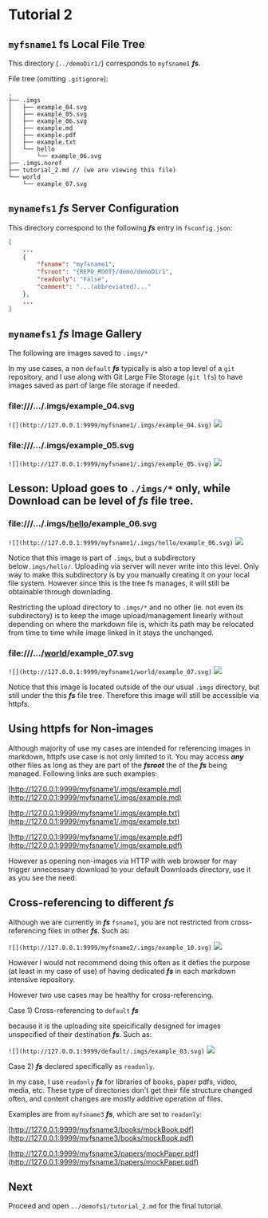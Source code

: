 # Tutorial 2

## `myfsname1` **fs** Local File Tree

This directory (`../demoDir1/`) corresponds to `myfsname1` ***fs***.

File tree (omitting `.gitignore`):
```
.
├── .imgs
│   ├── example_04.svg
│   ├── example_05.svg
│   ├── example_06.svg
│   ├── example.md
│   ├── example.pdf
│   ├── example.txt
│   └── hello
│       └── example_06.svg
├── .imgs.noref
├── tutorial_2.md // (we are viewing this file)
└── world
    └── example_07.svg
```

## `mynamefs1` ***fs*** Server Configuration

This directory correspond to the following ***fs*** entry in `fsconfig.json`:

```json
[
    ...
    {
        "fsname": "myfsname1",
        "fsroot": "{REPO_ROOT}/demo/demoDir1",
        "readonly": "False",
        "comment": "...(abbreviated)..."
    },
    ...
]
```

## `mynamefs1` ***fs*** Image Gallery

The following are images saved to `.imgs/*`

In my use cases, a non `default` ***fs*** typically is also a top level of a `git` repository, and I use along with Git Large File Storage (`git lfs`) to have images saved as part of large file storage if needed.

### file:///.../.imgs/example_04.svg
`![](http://127.0.0.1:9999/myfsname1/.imgs/example_04.svg)`
![](http://127.0.0.1:9999/myfsname1/.imgs/example_04.svg)

### file:///.../.imgs/example_05.svg
`![](http://127.0.0.1:9999/myfsname1/.imgs/example_05.svg)`
![](http://127.0.0.1:9999/myfsname1/.imgs/example_05.svg)


## Lesson: Upload goes to `./imgs/*` only, while Download can be level of ***fs*** file tree.

### file:///.../.imgs/<u>hello</u>/example_06.svg
`![](http://127.0.0.1:9999/myfsname1/.imgs/hello/example_06.svg)`
![](http://127.0.0.1:9999/myfsname1/.imgs/hello/example_06.svg)

Notice that this image is part of `.imgs`, but a subdirectory below`.imgs/hello/`. Uploading via server will never write into this level. Only way to make this subdirectory is by you manually creating it on your local file system. However since this is the tree fs manages, it will still be obtainable through downlading.

Restricting the upload directory to `.imgs/*` and no other (ie. not even its subdirectory) is to keep the image upload/management linearly without depending on where the markdown file is, which its path may be relocated from time to time while image linked in it stays the unchanged.

### file:///.../<u>world</u>/example_07.svg
`![](http://127.0.0.1:9999/myfsname1/world/example_07.svg)`
![](http://127.0.0.1:9999/myfsname1/world/example_07.svg)

Notice that this image is located outside of the our usual `.imgs` directory, but still under the this ***fs*** file tree. Therefore this image will still be accessible via httpfs.

## Using httpfs for Non-images

Although majority of use my cases are intended for referencing images in markdown, httpfs use case is not only limited to it. You may access ***any*** other files as long as they are part of the ***fsroot*** the of the ***fs*** being managed. Following links are such examples:

[http://127.0.0.1:9999/myfsname1/.imgs/example.md](http://127.0.0.1:9999/myfsname1/.imgs/example.md)

[http://127.0.0.1:9999/myfsname1/.imgs/example.txt](http://127.0.0.1:9999/myfsname1/.imgs/example.txt)

[http://127.0.0.1:9999/myfsname1/.imgs/example.pdf](http://127.0.0.1:9999/myfsname1/.imgs/example.pdf)

However as opening non-images via HTTP with web browser for may trigger unnecessary download to your default Downloads directory, use it as you see the need.

## Cross-referencing to different ***fs***

Although we are currently in ***fs*** `fsname1`, you are not restricted from cross-referencing files in other ***fs***. Such as:

`![](http://127.0.0.1:9999/myfsname2/.imgs/example_10.svg)`
![](http://127.0.0.1:9999/myfsname2/.imgs/example_10.svg)

However I would not recommend doing this often as it defies the purpose (at least in my case of use) of having dedicated ***fs*** in each markdown intensive repository.

However two use cases may be healthy for cross-referencing.

Case 1) Cross-referencing to `default` ***fs***

because it is the uploading site speicifically designed for images unspecified of their destination ***fs***. Such as:

`![](http://127.0.0.1:9999/default/.imgs/example_03.svg)`
![](http://127.0.0.1:9999/default/.imgs/example_03.svg)

Case 2) ***fs*** declared specifically as `readonly`.

In my case, I use `readonly` ***fs*** for libraries of books, paper pdfs, video, media, etc. These type of directories don't get their file structure changed often, and content changes are mostly additive operation of files.

Examples are from `myfsname3` ***fs***, which are set to `readonly`:

[http://127.0.0.1:9999/myfsname3/books/mockBook.pdf](http://127.0.0.1:9999/myfsname3/books/mockBook.pdf)

[http://127.0.0.1:9999/myfsname3/papers/mockPaper.pdf](http://127.0.0.1:9999/myfsname3/papers/mockPaper.pdf)

## Next

Proceed and open `../demofs1/tutorial_2.md` for the final tutorial.